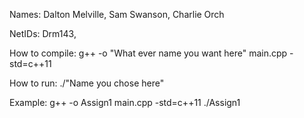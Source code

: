 Names: Dalton Melville, Sam Swanson, Charlie Orch

NetIDs: Drm143,

How to compile: g++ -o "What ever name you want here" main.cpp -std=c++11

How to run: ./"Name you chose here"


Example: g++ -o Assign1 main.cpp -std=c++11
         ./Assign1
